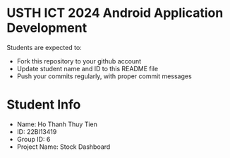 USTH ICT 2024 Android Application Development
=====================================================

Students are expected to:

* Fork this repository to your github account
* Update student name and ID to this README file
* Push your commits regularly, with proper commit messages

Student Info
=======================

* Name: Ho Thanh Thuy Tien
* ID: 22BI13419
* Group ID: 6
* Project Name: Stock Dashboard
